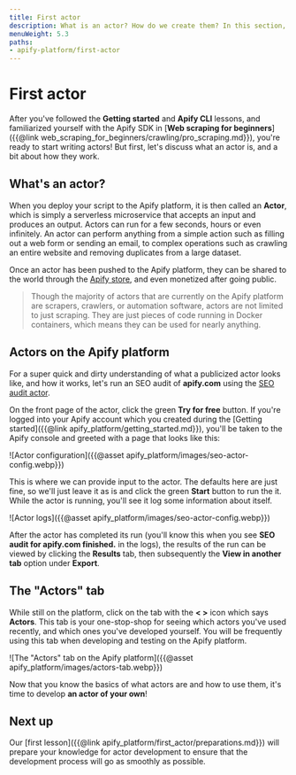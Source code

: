 ```yaml
---
title: First actor
description: What is an actor? How do we create them? In this section, learn how to create a scalable actor from scratch and publish it to the Apify platform where it can be available to the world.
menuWeight: 5.3
paths:
- apify-platform/first-actor
---
```


# [](#first-actor) First actor

After you've followed the **Getting started** and **Apify CLI** lessons, and familiarized yourself with the Apify SDK in [**Web scraping for beginners**]({{@link web_scraping_for_beginners/crawling/pro_scraping.md}}), you're ready to start writing actors! But first, let's discuss what an actor is, and a bit about how they work.

## [](#what-is-an-actor) What's an actor?

When you deploy your script to the Apify platform, it is then called an **Actor**, which is simply a serverless microservice that accepts an input and produces an output. Actors can run for a few seconds, hours or even infinitely. An actor can perform anything from a simple action such as filling out a web form or sending an email, to complex operations such as crawling an entire website and removing duplicates from a large dataset.

Once an actor has been pushed to the Apify platform, they can be shared to the world through the [Apify store](https://apify.com/store), and even monetized after going public.

> Though the majority of actors that are currently on the Apify platform are scrapers, crawlers, or automation software, actors are not limited to just scraping. They are just pieces of code running in Docker containers, which means they can be used for nearly anything.

## [](#actors-on-platform) Actors on the Apify platform

For a super quick and dirty understanding of what a publicized actor looks like, and how it works, let's run an SEO audit of **apify.com** using the [SEO audit actor](https://apify.com/drobnikj/seo-audit-tool).

On the front page of the actor, click the green **Try for free** button. If you're logged into your Apify account which you created during the [Getting started]({{@link apify_platform/getting_started.md}}), you'll be taken to the Apify console and greeted with a page that looks like this:

![Actor configuration]({{@asset apify_platform/images/seo-actor-config.webp}})

This is where we can provide input to the actor. The defaults here are just fine, so we'll just leave it as is and click the green **Start** button to run the it. While the actor is running, you'll see it log some information about itself.

![Actor logs]({{@asset apify_platform/images/seo-actor-config.webp}})

After the actor has completed its run (you'll know this when you see **SEO audit for apify.com finished.** in the logs), the results of the run can be viewed by clicking the **Results** tab, then subsequently the **View in another tab** option under **Export**.

## [](#actors-tab) The "Actors" tab

While still on the platform, click on the tab with the **< >** icon which says **Actors**. This tab is your one-stop-shop for seeing which actors you've used recently, and which ones you've developed yourself. You will be frequently using this tab when developing and testing on the Apify platform.

![The "Actors" tab on the Apify platform]({{@asset apify_platform/images/actors-tab.webp}})

Now that you know the basics of what actors are and how to use them, it's time to develop **an actor of your own**!

## [](#next) Next up

Our [first lesson]({{@link apify_platform/first_actor/preparations.md}}) will prepare your knowledge for actor development to ensure that the development process will go as smoothly as possible.
